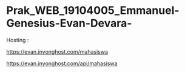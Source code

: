 # Prak_WEB_19104005_Emmanuel-Genesius-Evan-Devara-
Hosting :

https://evan.inyonghost.com/mahasiswa

https://evan.inyonghost.com/api/mahasiswa
